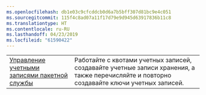 ```yaml
---
ms.openlocfilehash: db1e03c9cfcddcb0d6a7b5bff307d81bc9e4c051
ms.sourcegitcommit: 115f4c8ad07a11f17d79e9d945d63917836b11c8
ms.translationtype: HT
ms.contentlocale: ru-RU
ms.lasthandoff: 04/23/2019
ms.locfileid: "61590422"
---
```

|  |  |
|---------|---------|
| [Управление учетными записями пакетной службы][1] | Работайте с квотами учетных записей, создавайте учетные записи хранения, а также перечисляйте и повторно создавайте ключи учетных записей. |

[1]: https://azure.microsoft.com/resources/samples/batch-java-manage-batch-accounts/